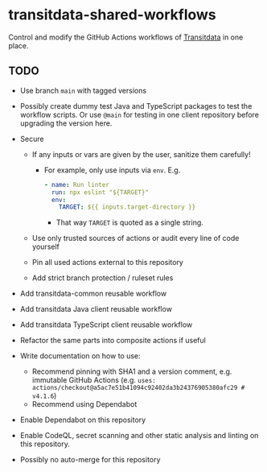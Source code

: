 # transitdata-shared-workflows

Control and modify the GitHub Actions workflows of [Transitdata](https://github.com/HSLdevcom/transitdata) in one place.

## TODO

- Use branch `main` with tagged versions
- Possibly create dummy test Java and TypeScript packages to test the workflow scripts. Or use `@main` for testing in one client repository before upgrading the version here.
- Secure

  - If any inputs or vars are given by the user, sanitize them carefully!

    - For example, only use inputs via `env`. E.g.

      ```yaml
      - name: Run linter
        run: npx eslint "${TARGET}"
        env:
          TARGET: ${{ inputs.target-directory }}
      ```

      - That way `TARGET` is quoted as a single string.

  - Use only trusted sources of actions or audit every line of code yourself
  - Pin all used actions external to this repository
  - Add strict branch protection / ruleset rules

- Add transitdata-common reusable workflow
- Add transitdata Java client reusable workflow
- Add transitdata TypeScript client reusable workflow
- Refactor the same parts into composite actions if useful
- Write documentation on how to use:
  - Recommend pinning with SHA1 and a version comment, e.g.
    immutable GitHub Actions (e.g. `uses: actions/checkout@a5ac7e51b41094c92402da3b24376905380afc29 # v4.1.6`)
  - Recommend using Dependabot
- Enable Dependabot on this repository
- Enable CodeQL, secret scanning and other static analysis and linting on this repository.
- Possibly no auto-merge for this repository

